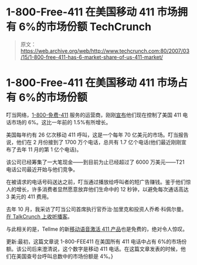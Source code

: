 # 1-800-Free-411 在美国移动 411 市场拥有 6%的市场份额 TechCrunch

> 原文：<https://web.archive.org/web/http://www.techcrunch.com:80/2007/03/15/1-800-free-411-has-6-market-share-of-us-411-market/>

# 1-800-Free-411 在美国移动 411 市场占有 6%的市场份额

 [](https://web.archive.org/web/20220929200136/http://www.crunchbase.com/company/jingle-networks) 叮当网络，[1-800-免费-411](https://web.archive.org/web/20220929200136/http://www.beta.techcrunch.com/2005/10/03/1-800-free-411-free-directory-calls/) 服务的运营商，刚刚[宣布](https://web.archive.org/web/20220929200136/http://home.businesswire.com/portal/site/google/index.jsp?ndmViewId=news_view&newsId=20070315005319&newsLang=en)他们现在控制了美国 411 电话市场的 6%。这比一年前的 1.5%有所增长。

美国每年约有 26 亿次移动 411 呼叫，这是一个每年 70 亿美元的市场。叮当报告说，他们在 2 月份接到了 1700 万个电话，总共有 1.7 亿个电话(他们最近刚刚宣布了去年 11 月的第 1 亿个电话)。

该公司已经筹集了一大笔现金——到目前为止已经超过了 6000 万美元——T21 电话公司最近开始与他们竞争。

在被请求的电话号码送达之前，叮当通过播放给呼叫者的短广告赚钱。鉴于他们惊人的增长，许多消费者显然愿意放弃他们生命中的 12 秒钟，以避免每次通话高达 3 美元的 411 费用。

去年 10 月，我采访了叮当公司首席执行官乔治·加里克和投资人乔希·科佩尔曼。[在 TalkCrunch 上收听播客](https://web.archive.org/web/20220929200136/http://www.talkcrunch.com/2006/10/23/interview-with-jingle-ceo-and-venture-capitalist/)。

与此相关的是，Tellme 的新[移动语音激活 411 产品](https://web.archive.org/web/20220929200136/http://www.beta.techcrunch.com/2007/01/23/tellme-mobile-launches/)也是免费的，绝对令人惊叹。

更新:最初，这篇文章说 1-800-FEE411 在美国所有 411 电话中占有 6%的市场份额。该公司后来澄清说，这个数字是移动 411 电话。在这篇文章发表的时候，他们在美国查号台呼叫总数中的市场份额是 4%。}